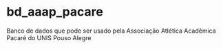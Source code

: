 # bd_aaap_pacare
Banco de dados que pode ser usado pela Associação Atlética Acadêmica Pacaré do UNIS Pouso Alegre
